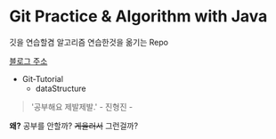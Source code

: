 # Git Practice & Algorithm with Java

깃을 연습할겸 알고리즘 연습한것을 옮기는 Repo

[블로그 주소](storyofslacker.tistory.com)


* Git-Tutorial
  * dataStructure
  
  
> '공부해요 제발제발.' - 진형진 -

**왜?** 공부를 안할까? ~~게을러서~~ 그런걸까?

